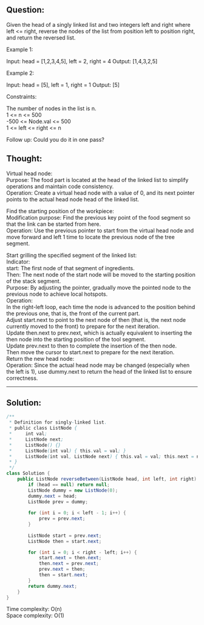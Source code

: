 ## Question:

Given the head of a singly linked list and two integers left and right where left <= right, reverse the nodes of the list from position left to position right, and return the reversed list.
 
Example 1:

Input: head = [1,2,3,4,5], left = 2, right = 4
Output: [1,4,3,2,5]  

Example 2:

Input: head = [5], left = 1, right = 1
Output: [5]

Constraints:

The number of nodes in the list is n.  
1 <= n <= 500  
-500 <= Node.val <= 500  
1 <= left <= right <= n  

Follow up: Could you do it in one pass?

## Thought:
Virtual head node:  
Purpose: The food part is located at the head of the linked list to simplify operations and maintain code consistency.  
Operation: Create a virtual head node with a value of 0, and its next pointer points to the actual head node head of the linked list.  

Find the starting position of the workpiece:  
Modification purpose: Find the previous key point of the food segment so that the link can be started from here.  
Operation: Use the previous pointer to start from the virtual head node and move forward and left 1 time to locate the previous node of the tree segment.  

Start grilling the specified segment of the linked list:  
Indicator:  
start: The first node of that segment of ingredients.  
Then: The next node of the start node will be moved to the starting position of the stack segment.  
Purpose: By adjusting the pointer, gradually move the pointed node to the previous node to achieve local hotspots.  
Operation:  
In the right-left loop, each time the node is advanced to the position behind the previous one, that is, the front of the current part.  
Adjust start.next to point to the next node of then (that is, the next node currently moved to the front) to prepare for the next iteration.  
Update then.next to prev.next, which is actually equivalent to inserting the then node into the starting position of the tool segment.  
Update prev.next to then to complete the insertion of the then node.  
Then move the cursor to start.next to prepare for the next iteration.  
Return the new head node:  
Operation: Since the actual head node may be changed (especially when the left is 1), use dummy.next to return the head of the linked list to ensure correctness.

---
## Solution:
```Java
/**
 * Definition for singly-linked list.
 * public class ListNode {
 *     int val;
 *     ListNode next;
 *     ListNode() {}
 *     ListNode(int val) { this.val = val; }
 *     ListNode(int val, ListNode next) { this.val = val; this.next = next; }
 * }
 */
class Solution {
    public ListNode reverseBetween(ListNode head, int left, int right) {
        if (head == null) return null;
        ListNode dummy = new ListNode(0); 
        dummy.next = head;
        ListNode prev = dummy;  
        
        for (int i = 0; i < left - 1; i++) {
            prev = prev.next;  
        }
        
        ListNode start = prev.next;  
        ListNode then = start.next;  

        for (int i = 0; i < right - left; i++) {
            start.next = then.next;
            then.next = prev.next;
            prev.next = then;
            then = start.next;
        }
        return dummy.next;  
    }
}
```
Time complexity: O(n)  
Space complexity: O(1)

